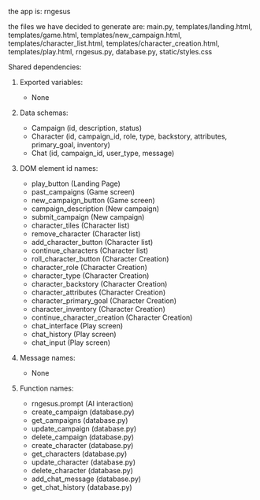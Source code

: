 the app is: rngesus

the files we have decided to generate are: main.py, templates/landing.html, templates/game.html, templates/new_campaign.html, templates/character_list.html, templates/character_creation.html, templates/play.html, rngesus.py, database.py, static/styles.css

Shared dependencies:

1. Exported variables:
   - None

2. Data schemas:
   - Campaign (id, description, status)
   - Character (id, campaign_id, role, type, backstory, attributes, primary_goal, inventory)
   - Chat (id, campaign_id, user_type, message)

3. DOM element id names:
   - play_button (Landing Page)
   - past_campaigns (Game screen)
   - new_campaign_button (Game screen)
   - campaign_description (New campaign)
   - submit_campaign (New campaign)
   - character_tiles (Character list)
   - remove_character (Character list)
   - add_character_button (Character list)
   - continue_characters (Character list)
   - roll_character_button (Character Creation)
   - character_role (Character Creation)
   - character_type (Character Creation)
   - character_backstory (Character Creation)
   - character_attributes (Character Creation)
   - character_primary_goal (Character Creation)
   - character_inventory (Character Creation)
   - continue_character_creation (Character Creation)
   - chat_interface (Play screen)
   - chat_history (Play screen)
   - chat_input (Play screen)

4. Message names:
   - None

5. Function names:
   - rngesus.prompt (AI interaction)
   - create_campaign (database.py)
   - get_campaigns (database.py)
   - update_campaign (database.py)
   - delete_campaign (database.py)
   - create_character (database.py)
   - get_characters (database.py)
   - update_character (database.py)
   - delete_character (database.py)
   - add_chat_message (database.py)
   - get_chat_history (database.py)